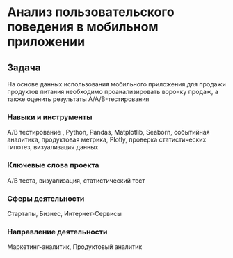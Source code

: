 # Анализ пользовательского поведения в мобильном приложении

## Задача
На основе данных использования мобильного приложения для продажи продуктов питания необходимо проанализировать воронку продаж, а также оценить результаты A/A/B-тестирования

### Навыки и инструменты
A/B тестирование , Python, Pandas, Matplotlib, Seaborn, событийная аналитика, продуктовая метрика, Plotly, проверка статистических гипотез, визуализация данных

### Ключевые слова проекта
A/B теста, визуализация, статистический тест

### Сферы деятельности
Стартапы, Бизнес, Интернет-Сервисы

### Направление деятельности
Маркетинг-аналитик, Продуктовый аналитик
